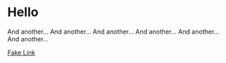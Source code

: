 # Hello 

And another...
And another...
And another...
And another...
And another...
And another...


[Fake Link](http://fake.org/)